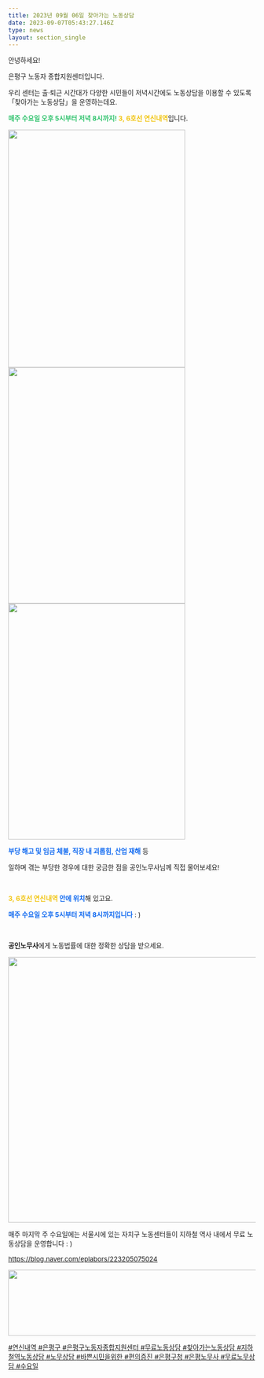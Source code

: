 ```yaml
---
title: 2023년 09월 06일 찾아가는 노동상담
date: 2023-09-07T05:43:27.146Z
type: news
layout: section_single
---
```

<p id="SE-0dd4e0d1-fc30-485f-977c-a33e2aa22536" class="se-text-paragraph se-text-paragraph-align- "><span id="SE-e5e12999-989e-4329-8124-7e3c4ce52cab" class="se-fs-fs16 se-ff-system  se-style-unset " style="font-size: 10pt;">안녕하세요! </span></p>
<p id="SE-addf096c-d565-4b2f-aef4-cd5b28cdc399" class="se-text-paragraph se-text-paragraph-align- "><span id="SE-ded7f723-00a5-4e83-aa49-56afe80dffcd" class="se-fs-fs16 se-ff-system  se-style-unset " style="font-size: 10pt;">은평구 노동자 종합지원센터입니다.</span></p>
<p id="SE-712038da-9237-4f23-ab3e-e471fd0618a0" class="se-text-paragraph se-text-paragraph-align- "><span style="font-size: 10pt;"><span id="SE-8400f770-7521-4216-b121-1e4bd45c5b64" class="se-fs-fs16 se-ff-system  se-style-unset ">우리 센터는 </span><span id="SE-c15a1e52-7320-4a9b-82a1-e32be2c2d865" class="se-fs-fs16 se-ff-system  se-style-unset ">출&middot;퇴근 시간대가 다양한</span> <span id="SE-38846aef-bf61-417c-8f40-3f8996a07bdd" class="se-fs-fs16 se-ff-system  se-style-unset ">시민들이 저녁시간에도 노동상담</span><span id="SE-ebd2f1ad-8cf2-40d7-8b7d-46fc3b5b229d" class="se-fs-fs16 se-ff-system  se-style-unset ">을 이용할 수 있도록 「</span><span id="SE-ab6fa4d2-2491-4c8e-80d3-ff88944f5a81" class="se-fs-fs16 se-ff-system  se-style-unset ">찾아</span></span><span id="SE-18ed0804-f152-483f-b33f-f2efe0c8099e" class="se-fs-fs16 se-ff-system  se-style-unset " style="font-size: 10pt;">가는 노동상담」을 운영하는데요.</span></p>
<p id="SE-d0153d03-6d0c-4b34-bd72-723a9672192b" class="se-text-paragraph se-text-paragraph-align- "><span style="font-size: 10pt;"><span id="SE-9169bcb1-ee46-4898-ae09-1f9734a17513" class="se-fs-fs16 se-ff-system  se-style-unset " style="color: #2dc26b;"><strong>매주 수요일 오후 5시부터 저녁 8시까지!</strong></span><span id="SE-7bcccdde-c296-4b7b-b296-2750523a1fd7" class="se-fs-fs16 se-ff-system  se-style-unset "><strong> </strong></span><span id="SE-5adb8425-90e0-4b9e-8987-0f84a9cb1f42" class="se-fs-fs16 se-ff-system  se-style-unset " style="color: #f1c40f;"><strong>3, 6호선 연신내역</strong></span><span id="SE-e5e8fcc1-baec-44ef-abe9-2c464cefc916" class="se-fs-fs16 se-ff-system  se-style-unset ">입니다.</span></span></p>
<p class="se-text-paragraph se-text-paragraph-align- "><span style="font-size: 10pt;"><span class="se-fs-fs16 se-ff-system  se-style-unset "><img src="https://drive.tiny.cloud/1/engl1s97gj9hrxpoa7eh7z5f05ozxfm1box3nxkh4j7a43ei/8f9adede-39e0-4988-b4fe-7c2c4ac84d3b" alt="" width="360" height="483" /><img src="https://drive.tiny.cloud/1/engl1s97gj9hrxpoa7eh7z5f05ozxfm1box3nxkh4j7a43ei/f3af960d-c8e7-4d21-b340-31ee98e5a78f" alt="" width="360" height="480" /><img src="https://drive.tiny.cloud/1/engl1s97gj9hrxpoa7eh7z5f05ozxfm1box3nxkh4j7a43ei/7f0ea44b-be02-429d-ae03-b2029d2fc139" alt="" width="360" height="480" /></span></span></p>
<p id="SE-e52c44c8-08b8-47ef-922a-e5b5d71337f2" class="se-text-paragraph se-text-paragraph-align-left "><span style="font-size: 10pt;"><span id="SE-743183bd-8167-486d-9107-01ee539bccd2" class="se-fs-fs16 se-ff-system  se-style-unset " style="color: #0c67f0;"><strong>부당 해고 및 임금 체불, 직장 내 괴롭힘, 산업 재해</strong></span><span id="SE-c7e452e9-bbc2-4372-83d1-a2e21057c4e7" class="se-fs-fs16 se-ff-system  se-style-unset "> 등 </span></span></p>
<p id="SE-52be5d88-6221-454b-9f7f-ec5e49808715" class="se-text-paragraph se-text-paragraph-align-left "><span id="SE-a166dfd9-5390-47d1-8a6b-65580fcab22e" class="se-fs-fs16 se-ff-system  se-style-unset " style="font-size: 10pt;">일하며 겪는 부당한 경우에 대한 궁금한 점을 공인노무사님께 직접 물어보세요!</span></p>
<p id="SE-0d3c6a02-89af-4347-8aee-2b3893d72487" class="se-text-paragraph se-text-paragraph-align-left "><span id="SE-ee690776-385d-4d93-830b-0089350725d5" class="se-fs-fs16 se-ff-system  se-style-unset " style="font-size: 10pt;">​</span></p>
<p id="SE-28f29b23-ce4f-4b84-b8fb-22b4e3a5612d" class="se-text-paragraph se-text-paragraph-align-left "><span style="font-size: 10pt;"><span id="SE-8978330d-36d8-46d8-bcf2-5ade78b484bf" class="se-fs-fs16 se-ff-system  se-style-unset "><strong><span style="color: #f1c40f;">3, 6호선 연신내역</span> </strong></span><span id="SE-6235dae0-dcd0-45e7-a5f8-f3da60264fd5" class="se-fs-fs16 se-ff-system  se-style-unset " style="color: #0c67f0;"><strong>안에 위치</strong></span><span id="SE-ffe8154e-1cda-44e0-a926-322a77140aea" class="se-fs-fs16 se-ff-system  se-style-unset ">해 있고요.</span></span></p>
<p id="SE-c22764db-bd4e-4b2c-8fc7-aae495a23cf7" class="se-text-paragraph se-text-paragraph-align-left "><span style="font-size: 10pt;"><span id="SE-730c4757-e45d-4d16-9c81-d64653a5b3b1" class="se-fs-fs16 se-ff-system  se-style-unset " style="color: #0c67f0;"><strong>매주 수요일 오후 5시부터 저녁 8시까지입니다</strong></span><span id="SE-9122c8b5-8867-4771-81d8-9c00638e97c3" class="se-fs-fs16 se-ff-system  se-style-unset "> : )</span></span></p>
<p id="SE-fb0699c1-3592-40d9-acd5-47c68c14f4c7" class="se-text-paragraph se-text-paragraph-align-left "><span id="SE-2b12e711-667e-4b6a-8e68-f6a51ffa3cf0" class="se-fs-fs16 se-ff-system  se-style-unset " style="font-size: 10pt;">​</span></p>
<p id="SE-0a5c5ba8-40d8-41d8-a99e-9b4b5909f3ed" class="se-text-paragraph se-text-paragraph-align-left "><span style="font-size: 10pt;"><span id="SE-125a1280-9472-4348-ad80-af3406f0e44b" class="se-fs-fs16 se-ff-system  se-style-unset "><strong>공인노무사</strong></span><span id="SE-5fc32874-dc85-433e-8982-953230bdc6e3" class="se-fs-fs16 se-ff-system  se-style-unset ">에게 노동법률에 대한 정확한 상담을 받으세요.</span></span></p>
<p class="se-text-paragraph se-text-paragraph-align-left "><span style="font-size: 10pt;"><span class="se-fs-fs16 se-ff-system  se-style-unset "><img src="https://drive.tiny.cloud/1/engl1s97gj9hrxpoa7eh7z5f05ozxfm1box3nxkh4j7a43ei/41eeec73-9cf4-4e9c-98dc-5adf31557a96" alt="" width="540" height="540" /></span></span></p>
<p class="se-text-paragraph se-text-paragraph-align-left "><span style="font-size: 10pt;"><span class="se-fs-fs16 se-ff-system  se-style-unset ">매주 마지막 주 수요일에는 서울시에 있는 자치구 노동센터들이 지하철 역사 내에서 무료 노동상담을 운영합니다 : )</span></span></p>
<p class="se-text-paragraph se-text-paragraph-align-left "><span style="font-size: 10pt;"><span class="se-fs-fs16 se-ff-system  se-style-unset "><a class="se-link" href="https://blog.naver.com/eplabors/223205075024" target="_blank" rel="noopener"><u>https://blog.naver.com/eplabors/223205075024</u></a></span></span></p>
<p class="se-text-paragraph se-text-paragraph-align-left "><span style="font-size: 10pt;"><span class="se-fs-fs16 se-ff-system  se-style-unset "><u><img src="https://drive.tiny.cloud/1/engl1s97gj9hrxpoa7eh7z5f05ozxfm1box3nxkh4j7a43ei/7c0295c1-4835-4d61-bbd0-88869ff6dd7e" alt="" width="512" height="134" /></u></span></span></p>
<p class="se-text-paragraph se-text-paragraph-align-left "><span style="font-size: 10pt;"><span class="se-fs-fs16 se-ff-system  se-style-unset "><u><span id="SE-d703448f-dd3d-40a7-be2e-a09daa66b81c" class="se-fs-fs11 se-ff-system  se-style-unset "><span class="__se-hash-tag">#연신내역</span> <span class="__se-hash-tag">#은평구</span></span> <span id="SE-46162d87-8fba-4d66-9f82-9681a913ad46" class="se-fs-fs11 se-ff-system  se-style-unset "><span class="__se-hash-tag">#은평구노동자종합지원센터</span> <span class="__se-hash-tag">#무료노동상담</span> <span class="__se-hash-tag">#찾아가는노동상담</span></span> <span id="SE-a10ac89c-a658-46ef-a8d8-8959c0dce356" class="se-fs-fs11 se-ff-system  se-style-unset "><span class="__se-hash-tag">#지하철역노동상담</span></span> <span id="SE-e6ab2f6d-eac1-4e32-bafd-e1552eec919c" class="se-fs-fs11 se-ff-system  se-style-unset "><span class="__se-hash-tag">#노무상담</span></span> <span id="SE-dcd9058c-0888-4e93-80a3-33facd5b4882" class="se-fs-fs11 se-ff-system  se-style-unset "><span class="__se-hash-tag">#바쁜시민을위한</span></span> <span id="SE-8bedfeda-9703-4649-843a-0b5e413367d9" class="se-fs-fs11 se-ff-system  se-style-unset "><span class="__se-hash-tag">#편의증진</span> <span class="__se-hash-tag">#은평구청</span> <span class="__se-hash-tag">#은평노무사</span> <span class="__se-hash-tag">#무료노무상담</span> <span class="__se-hash-tag">#수요일</span></span></u></span></span></p>
<p class="se-text-paragraph se-text-paragraph-align-left ">&nbsp;</p>